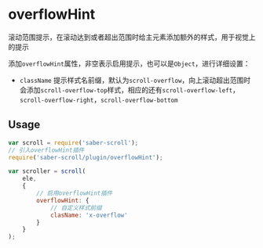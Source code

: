 overflowHint
===

滚动范围提示，在滚动达到或者超出范围时给主元素添加额外的样式，用于视觉上的提示

添加`overflowHint`属性，非空表示启用提示，也可以是`Object`，进行详细设置：

* `className` 提示样式名前缀，默认为`scroll-overflow`，向上滚动超出范围时会添加`scroll-overflow-top`样式，相应的还有`scroll-overflow-left`，`scroll-overflow-right`，`scroll-overflow-bottom`

## Usage

```js
var scroll = require('saber-scroll');
// 引入overflowHint插件
require('saber-scroll/plugin/overflowHint');

var scroller = scroll(
    ele,
    {
        // 启用overflowHint插件
        overflowHint: {
            // 自定义样式前缀
            clasName: 'x-overflow'
        }
    }
);
```
